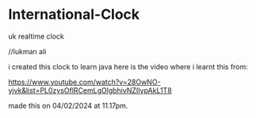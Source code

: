 # International-Clock
uk realtime clock

//lukman ali

i created this clock to learn java here is the video where i learnt this from:

https://www.youtube.com/watch?v=28OwNO-yjvk&list=PL0zysOflRCemLgOlgbhivNZIIypAkL1T8

made this on 04/02/2024 at 11.17pm. 
